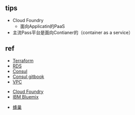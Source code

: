
## tips
+ Cloud Foundry
    - 面向Applicatin的PaaS
+ 主流Pass平台是面向Contianer的（container as a service）


## ref

+ [Terraform](https://www.jianshu.com/p/0aebea117cae)
+ [RDS](https://help.aliyun.com/document_detail/67687.html)
+ [Consul](https://blog.csdn.net/u010046908/article/details/61916389)
+ [Consul gitbook](https://book-consul-guide.vnzmi.com/02_compare_with_other_software.html)
+ [VPC](https://zhuanlan.zhihu.com/p/33658624)
<!-- cloud -->
+ [Cloud Foundry](https://www.cloudfoundry.org/)
+ [IBM Bluemix](https://link.jianshu.com/?t=https://console.bluemix.net/)
<!-- 基于k8s的PaaS -->

+ [蜂巢](https://www.163yun.com/?h=fc)











